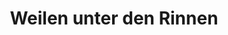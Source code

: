 ---
title: Weilen unter den Rinnen
url: /weilen-unter-den-rinnen/
latitude: 48.191
longitude: 8.763
---